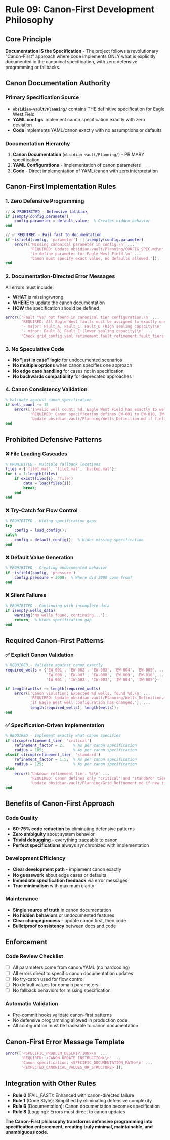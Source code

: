 # Rule 09: Canon-First Development Philosophy

## Core Principle

**Documentation IS the Specification** - The project follows a revolutionary "Canon-First" approach where code implements ONLY what is explicitly documented in the canonical specification, with zero defensive programming or fallbacks.

## Canon Documentation Authority

### Primary Specification Source
- **`obsidian-vault/Planning/`** contains THE definitive specification for Eagle West Field
- **YAML configs** implement canon specification exactly with zero deviation
- **Code** implements YAML/canon exactly with no assumptions or defaults

### Documentation Hierarchy
1. **Canon Documentation** (`obsidian-vault/Planning/`) - PRIMARY specification
2. **YAML Configurations** - Implementation of canon parameters
3. **Code** - Direct implementation of YAML/canon with zero interpretation

## Canon-First Implementation Rules

### 1. Zero Defensive Programming
```matlab
// ❌ PROHIBITED - Defensive fallback
if isempty(config.parameter)
    config.parameter = default_value;  % Creates hidden behavior
end

// ✅ REQUIRED - Fail fast to documentation
if ~isfield(config, 'parameter') || isempty(config.parameter)
    error(['Missing canonical parameter in config.\n' ...
           'REQUIRED: Update obsidian-vault/Planning/CONFIG_SPEC.md\n' ...
           'to define parameter for Eagle West Field.\n' ...
           'Canon must specify exact value, no defaults allowed.']);
end
```

### 2. Documentation-Directed Error Messages
All errors must include:
- **WHAT** is missing/wrong
- **WHERE** to update the canon documentation
- **HOW** the specification should be defined

```matlab
error(['Fault "%s" not found in canonical tier configuration.\n' ...
       'REQUIRED: All Eagle West faults must be assigned to exactly one tier:\n' ...
       '- major: Fault_A, Fault_C, Fault_D (high sealing capacity)\n' ...
       '- minor: Fault_B, Fault_E (lower sealing capacity)\n' ...
       'Check grid_config.yaml refinement.fault_refinement.fault_tiers configuration.'], fault_name);
```

### 3. No Speculative Code
- **No "just in case" logic** for undocumented scenarios
- **No multiple options** when canon specifies one approach
- **No edge case handling** for cases not in specification
- **No backwards compatibility** for deprecated approaches

### 4. Canon Consistency Validation
```matlab
% Validate against canon specification
if well_count ~= 15
    error(['Invalid well count: %d. Eagle West Field has exactly 15 wells.\n' ...
           'REQUIRED: Canon specification defines EW-001 to EW-010, IW-001 to IW-005.\n' ...
           'Update obsidian-vault/Planning/Wells_Definition.md if field changes.'], well_count);
end
```

## Prohibited Defensive Patterns

### ❌ File Loading Cascades
```matlab
% PROHIBITED - Multiple fallback locations
files = {'file1.mat', 'file2.mat', 'backup.mat'};
for i = 1:length(files)
    if exist(files{i}, 'file')
        data = load(files{i});
        break;
    end
end
```

### ❌ Try-Catch for Flow Control
```matlab
% PROHIBITED - Hiding specification gaps
try
    config = load_config();
catch
    config = default_config();  % Hides missing specification
end
```

### ❌ Default Value Generation
```matlab
% PROHIBITED - Creating undocumented behavior
if ~isfield(config, 'pressure')
    config.pressure = 3000;  % Where did 3000 come from?
end
```

### ❌ Silent Failures
```matlab
% PROHIBITED - Continuing with incomplete data
if isempty(wells_data)
    warning('No wells found, continuing...');
    return;  % Hides specification gap
end
```

## Required Canon-First Patterns

### ✅ Explicit Canon Validation
```matlab
% REQUIRED - Validate against canon exactly
required_wells = {'EW-001', 'EW-002', 'EW-003', 'EW-004', 'EW-005', ...
                  'EW-006', 'EW-007', 'EW-008', 'EW-009', 'EW-010', ...
                  'IW-001', 'IW-002', 'IW-003', 'IW-004', 'IW-005'};

if length(wells) ~= length(required_wells)
    error(['Canon violation: Expected %d wells, found %d.\n' ...
           'REQUIRED: Update obsidian-vault/Planning/Wells_Definition.md\n' ...
           'if Eagle West well configuration has changed.'], ...
           length(required_wells), length(wells));
end
```

### ✅ Specification-Driven Implementation
```matlab
% REQUIRED - Implement exactly what canon specifies
if strcmp(refinement_tier, 'critical')
    refinement_factor = 2;    % As per canon specification
    radius = 185;             % As per canon specification  
elseif strcmp(refinement_tier, 'standard')
    refinement_factor = 1.5;  % As per canon specification
    radius = 125;             % As per canon specification
else
    error(['Unknown refinement tier: %s\n' ...
           'REQUIRED: Canon defines only "critical" and "standard" tiers.\n' ...
           'Update obsidian-vault/Planning/Grid_Refinement.md if new tiers needed.'], refinement_tier);
end
```

## Benefits of Canon-First Approach

### Code Quality
- **60-75% code reduction** by eliminating defensive patterns
- **Zero ambiguity** about system behavior
- **Trivial debugging** - everything traceable to canon
- **Perfect specifications** always synchronized with implementation

### Development Efficiency  
- **Clear development path** - implement canon exactly
- **No guesswork** about edge cases or defaults
- **Immediate specification feedback** via error messages
- **True minimalism** with maximum clarity

### Maintenance
- **Single source of truth** in canon documentation
- **No hidden behaviors** or undocumented features
- **Clear change process** - update canon first, then code
- **Bulletproof consistency** between docs and code

## Enforcement

### Code Review Checklist
- [ ] All parameters come from canon/YAML (no hardcoding)
- [ ] All errors direct to specific canon documentation updates
- [ ] No try-catch used for flow control
- [ ] No default values for domain parameters
- [ ] No fallback behaviors for missing specification

### Automatic Validation
- Pre-commit hooks validate canon-first patterns
- No defensive programming allowed in production code
- All configuration must be traceable to canon documentation

## Canon-First Error Message Template

```matlab
error(['<SPECIFIC_PROBLEM_DESCRIPTION>\n' ...
       'REQUIRED: <CANON_UPDATE_INSTRUCTION>\n' ...
       'Canon specification: <SPECIFIC_DOCUMENTATION_PATH>\n' ...
       '<EXPECTED_CANONICAL_VALUES_OR_STRUCTURE>']);
```

## Integration with Other Rules

- **Rule 0** (FAIL_FAST): Enhanced with canon-directed failure
- **Rule 1** (Code Style): Simplified by eliminating defensive complexity  
- **Rule 6** (Documentation): Canon documentation becomes specification
- **Rule 8** (Logging): Errors must direct to canon updates

**The Canon-First philosophy transforms defensive programming into specification enforcement, creating truly minimal, maintainable, and unambiguous code.**